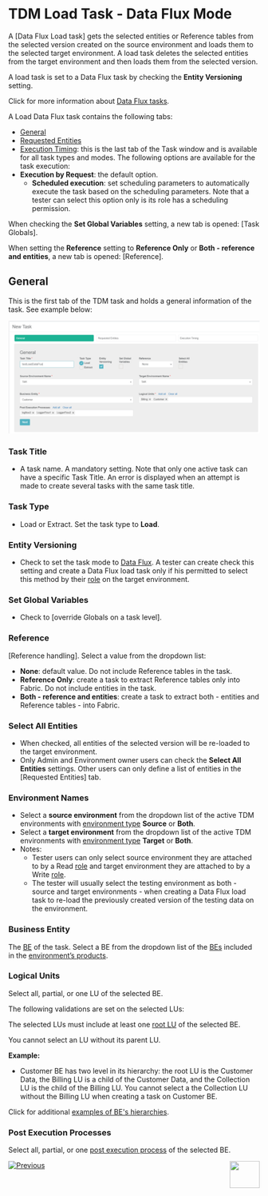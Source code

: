 # TDM Load Task - Data Flux Mode

A [Data Flux Load task] gets the selected entities or Reference tables from the selected version created on the source environment and loads them to the selected target environment. A load task deletes the selected entities from the target environment and then loads them from the selected version.

A load task is set to a Data Flux task by checking the **Entity Versioning** setting.

Click for more information about [Data Flux tasks](15_data_flux_task.md).

A Load Data Flux task contains the following tabs:

- [General](#general)
- [Requested Entities](21_load_task_requested_entities_dataflux_mode.md)
- [Execution Timing]():   this is the last tab of the Task window and is available for all task types and modes. The following options are available  for the task execution:
- **Execution by Request**: the default option.
  - **Scheduled execution**: set scheduling parameters to automatically execute the task based on the scheduling parameters. Note that a tester can select this option only is its role has a scheduling permission.


When checking the **Set Global Variables** setting, a new tab is opened: [Task Globals].

When setting the **Reference** setting to **Reference Only** or **Both - reference and entities**, a new tab is opened: [Reference].

## General

This is the first tab of the TDM task and holds a general information of the task. See example below:

![general tab](images/load_general_tab_dataflux.png)

### Task Title

- A task name. A mandatory setting. Note that only one active task can have a specific Task Title. An error is displayed when an attempt is made to create several tasks with the same task title.

### Task Type

- Load or Extract. Set the task type to **Load**.

### Entity Versioning

- Check to set the task mode to [Data Flux](15_data_flux_task.md).  A tester can create check this setting and create a Data Flux load task only if his permitted to select this method by their [role](10_environment_roles_tab.md#role-permissions) on the target environment.

  

### Set Global Variables 

- Check to [override Globals on a task level].

### Reference 

[Reference handling]. Select a value from the dropdown list:

- **None**: default value. Do not include Reference tables in the task.
- **Reference Only**: create a task to extract Reference tables only into Fabric. Do not include entities in the task.
- **Both - reference and entities**: create a task to extract both - entities and Reference tables - into Fabric.

### Select All Entities

- When checked, all entities of the selected version will be re-loaded to the target environment.
- Only Admin and Environment owner users can check the **Select All Entities** settings. Other users can only define a list of entities in the [Requested Entities] tab.

### Environment Names

- Select a **source environment** from the dropdown list of the active TDM environments with [environment type](08_environment_window_general_information.md#environment-type) **Source** or **Both**. 
- Select a **target environment** from the dropdown list of the active TDM environments with [environment type](08_environment_window_general_information.md#environment-type) **Target** or **Both**. 
- Notes:
  - Tester users can only select source environment they are attached to by a Read [role](10_environment_roles_tab.md) and target environment they are attached to by a Write [role](10_environment_roles_tab.md). 
  - The tester will usually select the testing environment as both - source and target environments - when creating a Data Flux load task to re-load the previously created version of the testing data on the environment.

### Business Entity

The [BE](04_tdm_gui_business_entity_window.md) of the task. Select a BE from the dropdown list of the [BEs](05_tdm_gui_product_window.md#be-and-lu-product-relationship) included in the [environment’s products](11_environment_products_tab.md). 

### Logical Units

Select all, partial, or one LU of the selected BE. 

The following validations are set on the selected LUs:

The selected LUs must include at least one [root LU](/articles/TDM/tdm_overview/03_business_entity_overview.md#root-lu) of the selected BE. 

You cannot select an LU without its parent LU. 

**Example:**

- Customer BE has two level in its hierarchy: the  root LU is the Customer Data, the Billing LU is a child of the Customer Data, and the Collection LU is the child of the Billing LU. You cannot select a the Collection LU without the Billing LU when creating a task on Customer BE.

Click for additional [examples of BE's hierarchies](/articles/TDM/tdm_overview/03_business_entity_overview.md).

### Post Execution Processes

Select all, partial, or one [post execution process](04_tdm_gui_business_entity_window.md#post-execution-processes-tab) of the selected BE.



 [![Previous](/articles/images/Previous.png)](19_load_task_request_parameters_regular_mode)[<img align="right" width="60" height="54" src="/articles/images/Next.png">](21_load_task_requested_entities_dataflux_mode.md)

